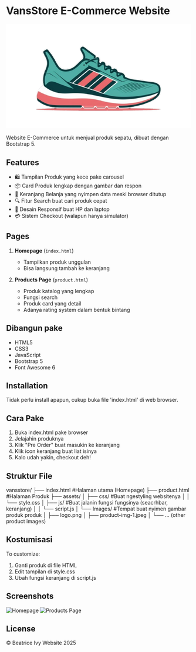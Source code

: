 # VansStore E-Commerce Website

![VansStore Logo](assets/Images/logo.png)

Website E-Commerce untuk menjual produk sepatu, dibuat dengan Bootstrap 5.

## Features

- 🛍️ Tampilan Produk yang kece pake carousel
- 📦 Card Produk lengkap dengan gambar dan respon
- 🛒 Keranjang Belanja yang nyimpen data meski browser ditutup
- 🔍 Fitur Search buat cari produk cepat
- 📱 Desain Responsif buat HP dan laptop
- 💳 Sistem Checkout (walapun hanya simulator)

## Pages

1. **Homepage** (`index.html`)
   - Tampilkan produk unggulan
   - Bisa langsung tambah ke keranjang

2. **Products Page** (`product.html`)
   - Produk katalog yang lengkap
   - Fungsi search
   - Produk card yang detail
   - Adanya rating system dalam bentuk bintang

## Dibangun pake

- HTML5
- CSS3
- JavaScript
- Bootstrap 5
- Font Awesome 6

## Installation

Tidak perlu install apapun, cukup buka file 'index.html' di web browser.

## Cara Pake

1. Buka index.html pake browser
2. Jelajahin produknya
3. Klik "Pre Order" buat masukin ke keranjang
4. Klik icon keranjang buat liat isinya
5. Kalo udah yakin, checkout deh!

## Struktur File
vansstore/
├── index.html              #Halaman utama (Homepage)
├── product.html            #Halaman Produk
├── assets/
│ ├── css/                  #Buat ngestyling websitenya
│ │ └── style.css
│ ├── js/                   #Buat jalanin fungsi fungsinya (seacrhbar, keranjang)
│ │ └── script.js
│ └── Images/               #Tempat buat nyimen gambar produk produk
│ ├── logo.png
│ ├── product-img-1.jpeg
│ └── ... (other product images)


## Kostumisasi

To customize:
1. Ganti produk di file HTML
2. Edit tampilan di style.css
3. Ubah fungsi keranjang di script.js

## Screenshots

![Homepage](screenshots/homepage.png)
![Products Page](screenshots/products.png)

## License

© Beatrice Ivy Website 2025